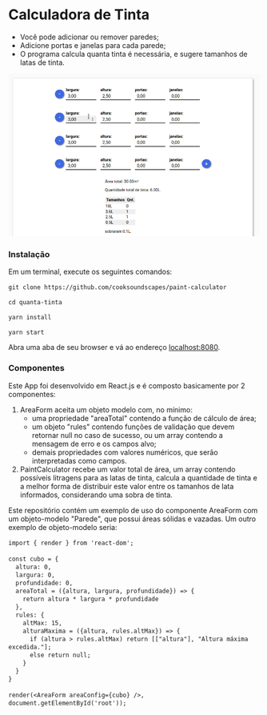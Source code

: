 # Calculadora de Tinta

- Você pode adicionar ou remover paredes;
- Adicione portas e janelas para cada parede;
- O programa calcula quanta tinta é necessária, e sugere tamanhos de latas de tinta.

![animated gif](paint_calculator.gif)

### Instalação

Em um terminal, execute os seguintes comandos: 
```
git clone https://github.com/cooksoundscapes/paint-calculator
```
```
cd quanta-tinta
```
```
yarn install
```
```
yarn start
```

Abra uma aba de seu browser e vá ao endereço [localhost:8080](http://localhost:8080).

### Componentes

Este App foi desenvolvido em React.js e é composto basicamente por 2 componentes:  
 1) AreaForm aceita um objeto modelo com, no mínimo:
    * uma propriedade "areaTotal" contendo a função de cálculo de área;
    * um objeto "rules" contendo funções de validação que devem retornar null no caso de sucesso, ou um array contendo a mensagem de erro e os campos alvo;
    * demais propriedades com valores numéricos, que serão interpretadas como campos.
 2) PaintCalculator recebe um valor total de área, um array contendo possíveis litragens para as latas de tinta, calcula a quantidade de tinta e a melhor forma de distribuir este valor entre os tamanhos de lata informados, considerando uma sobra de tinta.  

Este repositório contém um exemplo de uso do componente AreaForm com um objeto-modelo "Parede", que possui áreas sólidas e vazadas. Um outro exemplo de objeto-modelo seria:
```
import { render } from 'react-dom';

const cubo = {
  altura: 0,
  largura: 0,
  profundidade: 0,
  areaTotal = ({altura, largura, profundidade}) => { 
    return altura * largura * profundidade
  },
  rules: {
    altMax: 15,
    alturaMaxima = ({altura, rules.altMax}) => {
      if (altura > rules.altMax) return [["altura"], "Altura máxima excedida."];
      else return null;
    }
  }
}

render(<AreaForm areaConfig={cubo} />, document.getElementById('root'));
```



